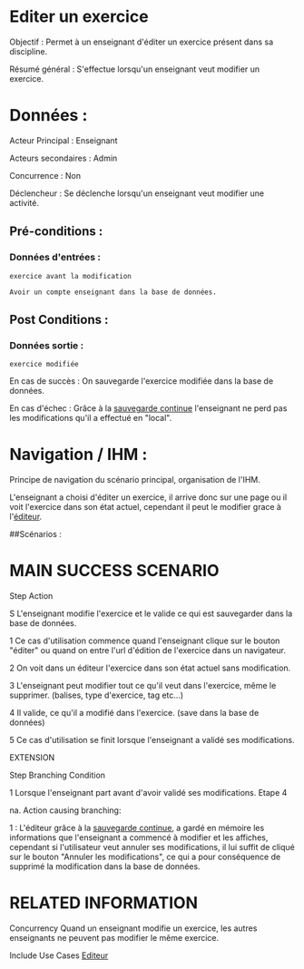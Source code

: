# Editer un exercice


Objectif :  Permet à un enseignant d'éditer un exercice présent dans sa discipline.

Résumé général : S'effectue lorsqu'un enseignant veut modifier un exercice.

# Données :

Acteur Principal : Enseignant

Acteurs secondaires : Admin

Concurrence : Non

Déclencheur : Se déclenche lorsqu'un enseignant veut modifier une activité.

## Pré-conditions :

### Données d'entrées :

	exercice avant la modification

	Avoir un compte enseignant dans la base de données.

## Post Conditions :

### Données sortie :

	exercice modifiée


En cas de succès : On sauvegarde l'exercice modifiée dans la base de données.

En cas d'échec : Grâce à la [sauvegarde continue](/editeur.md) l'enseignant ne perd pas les modifications qu'il a effectué en "local".

# Navigation / IHM  :

Principe de navigation du scénario principal, organisation de l'IHM.

L'enseignant a choisi d'éditer un exercice, il arrive donc sur une page ou il voit l'exercice dans son état actuel, cependant il peut le modifier grace à l'[éditeur](/editeur.md).

##Scénarios :

# MAIN SUCCESS SCENARIO

Step    Action

S    L'enseignant modifie l'exercice et le valide ce qui est sauvegarder dans la base de données.

1    Ce cas d'utilisation commence quand l'enseignant clique sur le bouton "éditer" ou quand on entre l'url d'édition de l'exercice dans un navigateur.

2    On voit dans un éditeur l'exercice dans son état actuel sans modification.

3    L'enseignant peut modifier tout ce qu'il veut dans l'exercice, même le supprimer. (balises, type d'exercice, tag etc...)

4    Il valide, ce qu'il a modifié dans l'exercice. (save dans la base de données)

5    Ce cas d'utilisation se finit lorsque l'enseignant a validé ses modifications.

EXTENSION 

Step    Branching Condition

1	 Lorsque l'enseignant part avant d'avoir validé ses modifications. Etape 4

na.  Action causing branching:

1 : L'éditeur grâce à la [sauvegarde continue](/editeur.md), a gardé en mémoire les informations que l'enseignant a commencé à modifier et les affiches, cependant si l'utilisateur veut annuler ses modifications, il lui suffit de cliqué sur le bouton "Annuler les modifications", ce qui a pour conséquence de supprimé la modification dans la base de données.


# RELATED INFORMATION

Concurrency    Quand un enseignant modifie un exercice, les autres enseignants ne peuvent pas modifier le même exercice.

Include Use Cases    [Editeur](/editeur.md)
 

<!--- 
Author : Jordan
Validator : Raphael
-->

